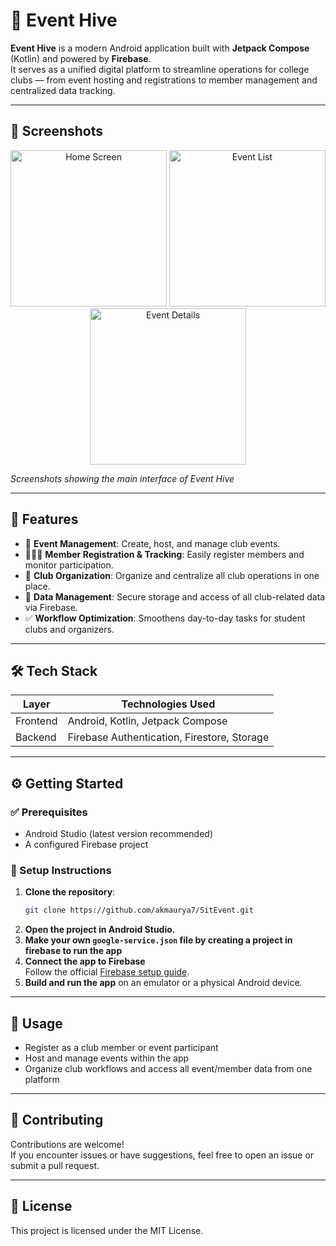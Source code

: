 # 📱 Event Hive

**Event Hive** is a modern Android application built with **Jetpack Compose** (Kotlin) and powered by **Firebase**.  
It serves as a unified digital platform to streamline operations for college clubs — from event hosting and registrations to member management and centralized data tracking.

---

## 📸 Screenshots

<div align="center">
  <img src="screenshots/home_screen.png" width="250" alt="Home Screen"/>
  <img src="screenshots/event_list.png" width="250" alt="Event List"/>
  <img src="screenshots/event_details.png" width="250" alt="Event Details"/>
</div>

*Screenshots showing the main interface of Event Hive*

---

## 🚀 Features

- 📆 **Event Management**: Create, host, and manage club events.
- 🧑‍🤝‍🧑 **Member Registration & Tracking**: Easily register members and monitor participation.
- 🏢 **Club Organization**: Organize and centralize all club operations in one place.
- 📂 **Data Management**: Secure storage and access of all club-related data via Firebase.
- ✅ **Workflow Optimization**: Smoothens day-to-day tasks for student clubs and organizers.

---

## 🛠 Tech Stack

| Layer        | Technologies Used                        |
|--------------|------------------------------------------|
| Frontend     | Android, Kotlin, Jetpack Compose         |
| Backend      | Firebase Authentication, Firestore, Storage |

---

## ⚙️ Getting Started

### ✅ Prerequisites

- Android Studio (latest version recommended)
- A configured Firebase project

### 🔧 Setup Instructions

1. **Clone the repository**:
   ```bash
   git clone https://github.com/akmaurya7/SitEvent.git
   
   ```
2. **Open the project in Android Studio.**
3. **Make your own ``` google-service.json ``` file by creating a project in firebase to run the app**
4. **Connect the app to Firebase**  
   Follow the official [Firebase setup guide](https://firebase.google.com/docs/android/setup).
5. **Build and run the app** on an emulator or a physical Android device.

---

## 📲 Usage

- Register as a club member or event participant
- Host and manage events within the app
- Organize club workflows and access all event/member data from one platform

---

## 🤝 Contributing

Contributions are welcome!  
If you encounter issues or have suggestions, feel free to open an issue or submit a pull request.

---

## 📄 License

This project is licensed under the MIT License.
